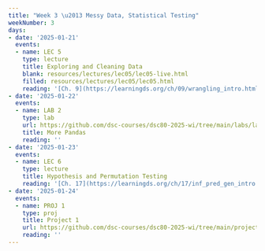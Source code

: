 ```yaml
---
title: "Week 3 \u2013 Messy Data, Statistical Testing"
weekNumber: 3
days:
- date: '2025-01-21'
  events:
  - name: LEC 5
    type: lecture
    title: Exploring and Cleaning Data
    blank: resources/lectures/lec05/lec05-live.html
    filled: resources/lectures/lec05/lec05.html
    reading: '[Ch. 9](https://learningds.org/ch/09/wrangling_intro.html) and [10](https://learningds.org/ch/10/eda_intro.html)'
- date: '2025-01-22'
  events:
  - name: LAB 2
    type: lab
    url: https://github.com/dsc-courses/dsc80-2025-wi/tree/main/labs/lab02
    title: More Pandas
    reading: ''
- date: '2025-01-23'
  events:
  - name: LEC 6
    type: lecture
    title: Hypothesis and Permutation Testing
    reading: '[Ch. 17](https://learningds.org/ch/17/inf_pred_gen_intro.html)'
- date: '2025-01-24'
  events:
  - name: PROJ 1
    type: proj
    title: Project 1
    url: https://github.com/dsc-courses/dsc80-2025-wi/tree/main/projects/project01
    reading: ''
---
```

